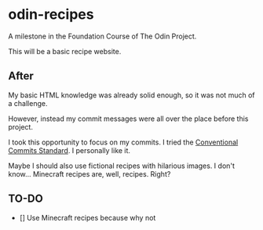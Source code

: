 # odin-recipes

A milestone in the Foundation Course of The Odin Project.

This will be a basic recipe website.

## After

My basic HTML knowledge was already solid enough, so it was not much of a challenge.

However, instead my commit messages were all over the place before this project.

I took this opportunity to focus on my commits. I tried the [Conventional Commits Standard](https://www.conventionalcommits.org/en/v1.0.0/). I personally like it.

Maybe I should also use fictional recipes with hilarious images. I don't know... Minecraft recipes are, well, recipes. Right?

## TO-DO

- [] Use Minecraft recipes because why not